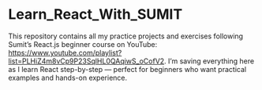 # Learn_React_With_SUMIT
This repository contains all my practice projects and exercises following Sumit’s React.js beginner course on YouTube: https://www.youtube.com/playlist?list=PLHiZ4m8vCp9P23SqlHL0QAqiwS_oCofV2. I’m saving everything here as I learn React step-by-step — perfect for beginners who want practical examples and hands-on experience.
